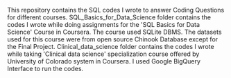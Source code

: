This repository contains the SQL codes I wrote to answer Coding Questions for different courses.
SQL_Basics_for_Data_Science folder contains the codes I wrote while doing assignments for the 'SQL Basics for Data Science' Course in Coursera. The course used SQLite DBMS. The datasets used for this course were from open source Chinook Database except for the Final Project.
Clinical_data_science folder contains the codes I wrote while taking 'Clinical data science' specialization course offered by University of Colorado system in Coursera. I used Google BigQuery Interface to run the codes.
